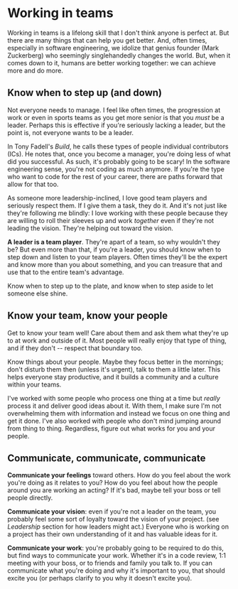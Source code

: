 # Working in teams

Working in teams is a lifelong skill that I don't think anyone
is perfect at. But there are many things that can help you get better.
And, often times, especially in software engineering, we idolize that
genius founder (Mark Zuckerberg) who seemingly singlehandedly changes
the world. But, when it comes down to it, humans are better working together:
we can achieve more and do more.

## Know when to step up (and down)

Not everyone needs to manage. I feel like often times, the progression
at work or even in sports teams as you get more senior is that you *must*
be a leader. Perhaps this is effective if you're seriously lacking a leader,
but the point is, not everyone wants to be a leader.

In Tony Fadell's *Build*, he calls these types of people individual contributors (ICs).
He notes that, once you become a manager, you're doing less of what did you successful.
As such, it's probably going to be scary! In the software engineering sense, you're not
coding as much anymore. If you're the type who want to code for the rest of your career,
there are paths forward that allow for that too.

As someone more leadership-inclined, I love good team players and seriously respect
them. If I give them a task, they do it. And it's not just like they're following me
blindly: I love working with these people because they are willing to roll their sleeves
up and work *together* even if they're not leading the vision. They're helping out
toward the vision.

**A leader is a team player**. They're apart of a team, so why wouldn't they be?
But even more than that, if you're a leader, you should know when to step down
and listen to your team players. Often times they'll be the expert and know more
than you about something, and you can treasure that and use that to the entire
team's advantage.

Know when to step up to the plate, and know when to step aside to let someone
else shine.

## Know your team, know your people

Get to know your team well! Care about them and ask them what they're
up to at work and outside of it. Most people will really enjoy that
type of thing, and if they don't -- respect that boundary too.

Know things about your people. Maybe they focus better in the mornings;
don't disturb them then (unless it's urgent), talk to them a little later.
This helps everyone stay productive, and it builds a community and a culture
within your teams.

I've worked with some people who process one thing at a time but *really* process
it and deliver good ideas about it. With them, I make sure I'm not overwhelming
them with information and instead we focus on one thing and get it done. I've also
worked with people who don't mind jumping around from thing to thing. Regardless,
figure out what works for you and your people.

## Communicate, communicate, communicate

**Communicate your feelings** toward others. How do you feel about the
work you're doing as it relates to you? How do you feel about how the people
around you are working an acting? If it's bad, maybe tell your boss or tell
people directly.

**Communicate your vision**: even if you're not a leader on the team, you
probably feel some sort of loyalty toward the vision of your project. (see 
*Leadership* section for how leaders might act.) Everyone who is working on
a project has their own understanding of it and has valuable ideas for it.

**Communicate your work**: you're probably going to be required to do this,
but find ways to communicate your work. Whether it's in a code review, 1:1 meeting
with your boss, or to friends and family you talk to. If you can communicate
what you're doing and why it's important to you, that should excite you (or perhaps
clarify to you why it doesn't excite you).
